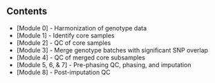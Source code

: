 ## Contents

* [Module 0] - Harmonization of genotype data
* [Module 1] - Identify core samples
* [Module 2] - QC of core samples
* [Module 3] - Merge genotype batches with significant SNP overlap
* [Module 4] - QC of merged core subsamples
* [Module 5, 6, & 7] - Pre-phasing QC, phasing, and imputation
* [Module 8] - Post-imputation QC
